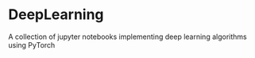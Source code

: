 # DeepLearning
A collection of jupyter notebooks implementing deep learning algorithms using PyTorch
